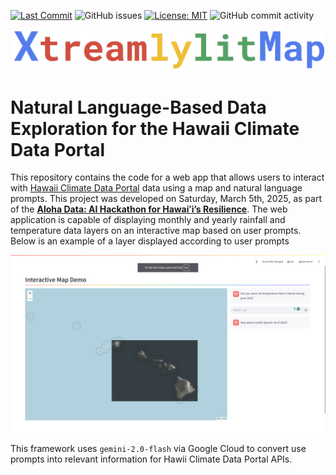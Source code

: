 [![Last Commit](https://img.shields.io/github/last-commit/jnicolow/nlp_climate_map)](
https://github.com/jnicolow/nlp_climate_map/commits/)
![GitHub issues](https://img.shields.io/github/issues/jnicolow/nlp_climate_map)
[![License: MIT](https://img.shields.io/badge/License-MIT-yellow.svg)](https://opensource.org/licenses/MIT)
![GitHub commit activity](https://img.shields.io/github/commit-activity/y/jnicolow/nlp_climate_map)

![Logo](media/xtreamlylitmap.png)
# Natural Language-Based Data Exploration for the Hawaii Climate Data Portal

This repository contains the code for a web app that allows users to interact with [Hawaii Climate Data Portal](https://www.hawaii.edu/climate-data-portal/) data using a map and natural language prompts. This project was developed on Saturday, March 5th, 2025, as part of the [**Aloha Data: AI Hackathon for Hawaiʻi’s Resilience**](https://datascience.hawaii.edu/ai-hackathon/). The web application is capable of displaying monthly and yearly rainfall and temperature data layers on an interactive map based on user prompts. Below is an example of a layer displayed according to user prompts

![Alt text](media/year_of_data.png)

This framework uses `gemini-2.0-flash` via Google Cloud to convert use prompts into relevant information for Hawii Climate Data Portal APIs.





